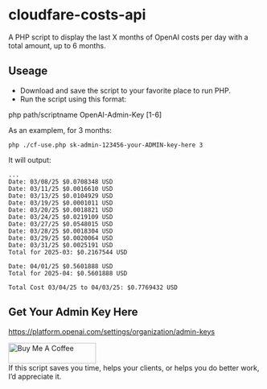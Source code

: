 # cloudfare-costs-api
A PHP script to display the last X months of OpenAI costs per day with a total amount, up to 6 months.

## Useage

- Download and save the script to your favorite place to run PHP.
- Run the script using this format:

php path/scriptname OpenAI-Admin-Key [1-6]

As an examplem, for 3 months:

```
php ./cf-use.php sk-admin-123456-your-ADMIN-key-here 3
```

It will output:

```
...
Date: 03/08/25 $0.0708348 USD
Date: 03/11/25 $0.0016610 USD
Date: 03/13/25 $0.0104929 USD
Date: 03/19/25 $0.0001011 USD
Date: 03/20/25 $0.0018821 USD
Date: 03/24/25 $0.0219109 USD
Date: 03/27/25 $0.0548015 USD
Date: 03/28/25 $0.0018304 USD
Date: 03/29/25 $0.0020064 USD
Date: 03/31/25 $0.0025191 USD
Total for 2025-03: $0.2167544 USD

Date: 04/01/25 $0.5601888 USD
Total for 2025-04: $0.5601888 USD

Total Cost 03/04/25 to 04/03/25: $0.7769432 USD
```

## Get Your Admin Key Here

https://platform.openai.com/settings/organization/admin-keys


<p/>
<a href="https://www.buymeacoffee.com/robwpdev" target="_blank"><img src="https://cdn.buymeacoffee.com/buttons/default-orange.png" alt="Buy Me A Coffee" height="41" width="174"></a><br>
If this script saves you time, helps your clients, or helps you do better work, I’d appreciate it.
</p>
